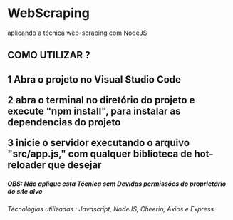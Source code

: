 # WebScraping
aplicando a técnica web-scraping com NodeJS

<h2>COMO UTILIZAR ?<h2/>
<p>1 Abra o projeto no Visual Studio Code<p/>
<p>2 abra o terminal no diretório do projeto e execute "npm install", para instalar as dependencias do projeto<p>
<p>3 inicie o servidor executando o arquivo "src/app.js," com qualquer biblioteca de hot-reloader que desejar<p>
 <h5>OBS: Não aplique esta Técnica sem Devidas permissões do proprietário do site alvo<h5>
<h6>Técnologias utilizadas : Javascript, NodeJS, Cheerio, Axios e Express<h6/>
